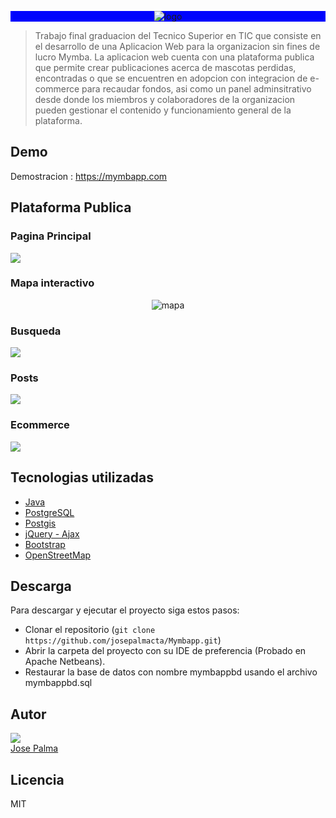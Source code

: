 <div style="width:100%; background-color:#0004fd;">
  <p align="center">
    <img src="https://i.imgur.com/pxlvpaN.jpeg" alt="logo" />
  </p>
</div>

>Trabajo final graduacion del Tecnico Superior en TIC que consiste en el desarrollo de una Aplicacion Web para la organizacion sin fines de lucro Mymba. La aplicacion web cuenta con una plataforma publica que permite crear publicaciones acerca de mascotas perdidas, encontradas o que se encuentren en adopcion con integracion de e-commerce para recaudar fondos, asi como un panel adminsitrativo desde donde los miembros y colaboradores de la organizacion pueden gestionar el contenido y funcionamiento general de la plataforma.



## Demo
Demostracion   :  https://mymbapp.com





## Plataforma Publica

### Pagina Principal
![](https://i.imgur.com/U6PVfT8.png)

### Mapa interactivo
<p align="center">
  <img src="https://i.imgur.com/EOg72DY.gif" alt="mapa" />
</p>

### Busqueda
![](https://i.imgur.com/iklDbzO.gif)

### Posts
![](https://i.imgur.com/TkHBYei.png)

### Ecommerce
![](https://i.imgur.com/7R92OTU.png)






## Tecnologias utilizadas

- [Java](https://www.java.com/)
- [PostgreSQL](https://www.postgresql.org/)
- [Postgis](https://postgis.net/)
- [jQuery - Ajax](https://jquery.com/)
- [Bootstrap](http://getbootstrap.com/)
- [OpenStreetMap](https://www.openstreetmap.org/)





## Descarga
Para descargar y ejecutar el proyecto siga estos pasos:

- Clonar el repositorio (`git clone https://github.com/josepalmacta/Mymbapp.git`)
- Abrir la carpeta del proyecto con su IDE de preferencia (Probado en Apache Netbeans).
- Restaurar la base de datos con nombre mymbappbd usando el archivo mymbappbd.sql





## Autor

![](https://ui-avatars.com/api/?name=Jose+Palma)\
[Jose Palma](https://github.com/josepalmacta)





## Licencia

MIT

